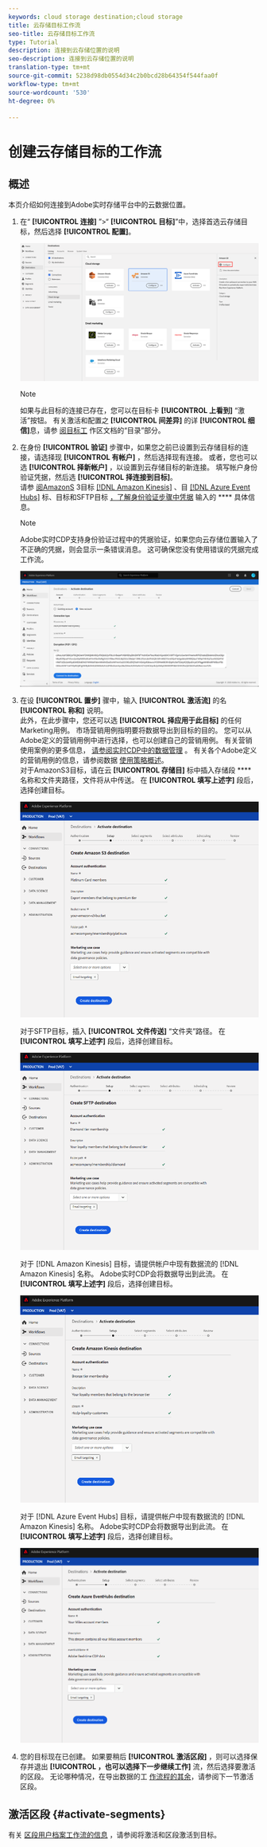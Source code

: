 ```yaml
---
keywords: cloud storage destination;cloud storage
title: 云存储目标工作流
seo-title: 云存储目标工作流
type: Tutorial
description: 连接到云存储位置的说明
seo-description: 连接到云存储位置的说明
translation-type: tm+mt
source-git-commit: 5238d98db0554d34c2b0bcd28b64354f544faa0f
workflow-type: tm+mt
source-wordcount: '530'
ht-degree: 0%

---
```



# 创建云存储目标的工作流

## 概述

本页介绍如何连接到Adobe实时存储平台中的云数据位置。

1. 在“ **[!UICONTROL 连接]** ”>“ **[!UICONTROL 目标]**”中，选择首选云存储目标，然后选择 **[!UICONTROL 配置]**。

   ![连接到云存储目标](./assets/connect-cloud-destination.png)

   >[!NOTE]
   >
   >如果与此目标的连接已存在，您可以在目标卡 **[!UICONTROL 上看到]** “激活”按钮。 有关激活和配置之 **[!UICONTROL 间差异]** 的详 **[!UICONTROL 细信]**&#x200B;息，请参 [阅目标工](/help/rtcdp/destinations/destinations-workspace.md#catalog) 作区文档的“目录”部分。

2. 在身份 **[!UICONTROL 验证]** 步骤中，如果您之前已设置到云存储目标的连接，请选择现 **[!UICONTROL 有帐户]** ，然后选择现有连接。 或者，您也可以选 **[!UICONTROL 择新帐户]** ，以设置到云存储目标的新连接。 填写帐户身份验证凭据，然后选 **[!UICONTROL 择连接到目标]**。 <br> 请参 [阅AmazonS](/help/rtcdp/destinations/amazon-s3-destination.md) 3目标 [[!DNL Amazon Kinesis]](/help/rtcdp/destinations/amazon-kinesis-destination.md) 、目 [[!DNL Azure Event Hubs]](/help/rtcdp/destinations/azure-event-hubs-destination.md) 标、目标和SFTP目标 [，了解身份验证步骤中凭据](/help/rtcdp/destinations/sftp-destination.md) 输入的 **** 具体信息。

   >[!NOTE]
   >
   >Adobe实时CDP支持身份验证过程中的凭据验证，如果您向云存储位置输入了不正确的凭据，则会显示一条错误消息。 这可确保您没有使用错误的凭据完成工作流。

   ![连接到云存储目标——身份验证步骤](./assets/csdw/destination-account.png)

3. 在设 **[!UICONTROL 置步]** 骤中，输入 **[!UICONTROL 激活流]** 的名 **[!UICONTROL 称和]** 说明。 <br>
此外，在此步骤中，您还可以选 **[!UICONTROL 择应用于此目标]** 的任何Marketing用例。 市场营销用例指明要将数据导出到目标的目的。 您可以从Adobe定义的营销用例中进行选择，也可以创建自己的营销用例。 有关营销使用案例的更多信息， [请参阅实时CDP中的数据管理](/help/rtcdp/privacy/data-governance-overview.md#destinations) 。 有关各个Adobe定义的营销用例的信息，请参阅数据 [使用策略概述](/help/data-governance/policies/overview.md#core-actions)。 <br>
对于AmazonS3目标，请在云 **[!UICONTROL 存储目]** 标中插入存储段 **** 名称和文件夹路径，文件将从中传送。 在 **[!UICONTROL 填写上述字]** 段后，选择创建目标。

   ![连接到AmazonS3云存储目标——身份验证步骤](./assets/amazon-s3-setup-step.png)

   对于SFTP目标，插入 **[!UICONTROL 文件传送]** “文件夹”路径。 在 **[!UICONTROL 填写上述字]** 段后，选择创建目标。

   ![连接到SFTP云存储目标——身份验证步骤](./assets/sftp-destinations-setup-step.png)

   对于 [!DNL Amazon Kinesis] 目标，请提供帐户中现有数据流的 [!DNL Amazon Kinesis] 名称。 Adobe实时CDP会将数据导出到此流。 在 **[!UICONTROL 填写上述字]** 段后，选择创建目标。

   ![连接到Kinesis云存储目标——身份验证步骤](./assets/kinesis-destinations-setup-step.png)

   对于 [!DNL Azure Event Hubs] 目标，请提供帐户中现有数据流的 [!DNL Amazon Kinesis] 名称。 Adobe实时CDP会将数据导出到此流。 在 **[!UICONTROL 填写上述字]** 段后，选择创建目标。

   ![连接到Kinesis云存储目标——身份验证步骤](./assets/eventhubs-destinations-setup-step.png)

4. 您的目标现在已创建。 如果要稍后 **[!UICONTROL 激活区段]** ，则可以选择保存并退出 **[!UICONTROL ，也可以选择下一步继续工作]** 流，然后选择要激活的区段。 无论哪种情况，在导出数据的工 [作流程的其余](#activate-segments)，请参阅下一节激活区段。

## 激活区段 {#activate-segments}

有关 [区段用户档案工作流的信息](/help/rtcdp/destinations/activate-destinations.md) ，请参阅将激活和区段激活到目标。
